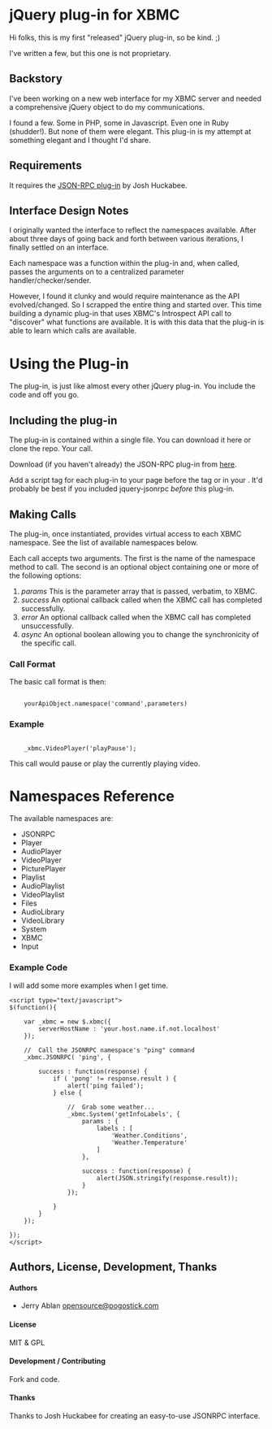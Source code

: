 # jQuery plug-in for XBMC

Hi folks, this is my first "released" jQuery plug-in, so be kind. ;)

I've written a few, but this one is not proprietary.

## Backstory

I've been working on a new web interface for my XBMC server and needed a comprehensive jQuery object to do my communications.

I found a few. Some in PHP, some in Javascript. Even one in Ruby (shudder!). But none of them were elegant. This plug-in is my attempt at something elegant and I thought I'd share.

## Requirements

It requires the [JSON-RPC plug-in](https://github.com/datagraph/jquery-jsonrpc) by Josh Huckabee.

## Interface Design Notes

I originally wanted the interface to reflect the namespaces available. After about three days of going back and forth between various iterations, I finally settled on an interface.

Each namespace was a function within the plug-in and, when called, passes the arguments on to a centralized parameter handler/checker/sender.

However, I found it clunky and would require maintenance as the API evolved/changed. So I scrapped the entire thing and started over. This time building a dynamic plug-in that uses XBMC's Introspect API call to "discover" what functions are available. It is with this data that the plug-in is able to learn which calls are available.

# Using the Plug-in

The plug-in, is just like almost every other jQuery plug-in. You include the code and off you go.

## Including the plug-in

The plug-in is contained within a single file. You can download it here or clone the repo. Your call.

Download (if you haven't already) the JSON-RPC plug-in from [here](https://github.com/datagraph/jquery-jsonrpc/).

Add a script tag for each plug-in to your page before the </BODY> tag or in your <HEAD>. It'd probably be best if you included jquery-jsonrpc <em>before</em> this plug-in.

## Making Calls

The plug-in, once instantiated, provides virtual access to each XBMC namespace. See the list of available namespaces below.

Each call accepts two arguments. The first is the name of the namespace method to call. The second is an optional object containing one or more of the following options:

1. <em>params</em>            This is the parameter array that is passed, verbatim, to XBMC.
2. <em>success</em>           An optional callback called when the XBMC call has completed successfully.
3. <em>error</em>             An optional callback called when the XBMC call has completed unsuccessfully.
4. <em>async</em>             An optional boolean allowing you to change the synchronicity of the specific call.

### Call Format

The basic call format is then:

<code>
	yourApiObject.namespace('command',parameters)
</code>

### Example

<code>
	_xbmc.VideoPlayer('playPause');
</code>

This call would pause or play the currently playing video.

# Namespaces Reference

The available namespaces are:

* JSONRPC
* Player
* AudioPlayer
* VideoPlayer
* PicturePlayer
* Playlist
* AudioPlaylist
* VideoPlaylist
* Files
* AudioLibrary
* VideoLibrary
* System
* XBMC
* Input

### Example Code

I will add some more examples when I get time.

	<script type="text/javascript">
	$(function(){

		var _xbmc = new $.xbmc({
			serverHostName : 'your.host.name.if.not.localhost'
		});

		//	Call the JSONRPC namespace's "ping" command
		_xbmc.JSONRPC( 'ping', {

			success : function(response) {
				if ( 'pong' != response.result ) {
					alert('ping failed');
				} else {

					//	Grab some weather...
					_xbmc.System('getInfoLabels', {
						params : {
							labels : [
								'Weather.Conditions',
								'Weather.Temperature'
							]
						},

						success : function(response) {
							alert(JSON.stringify(response.result));
						}
					});

				}
			}
		});

	});
	</script>

## Authors, License, Development, Thanks

#### Authors
* Jerry Ablan <opensource@pogostick.com>
 
#### License
MIT & GPL

#### Development / Contributing
Fork and code.

#### Thanks
Thanks to Josh Huckabee for creating an easy-to-use JSONRPC interface.
